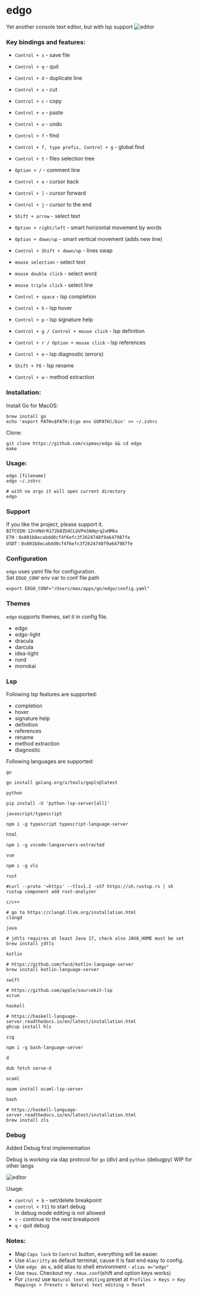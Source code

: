 # edgo
Yet another console text editor, but with lsp support
![editor](assets/screen1.png)

### Key bindings and features:
- `Control + s` - save file
- `Control + q` - quit
- `Control + d` - duplicate line
- `Control + x` - cut 
- `Control + c` - copy 
- `Control + v` - paste
- `Control + u` - undo
- `Control + f` - find
- `Control + f, type prefix, Control + g` - global find
- `Control + t` - files selection tree
- `Option + /` - comment line
- `Control + o` - cursor back
- `Control + ]` - cursor forward
- `Control + j` - cursor to the end 


- `Shift + arrow` - select text
- `Option + right/left` - smart horizontal movement by words
- `Option + down/up` - smart vertical movement (adds new line)
- `Control + Shift + down/up` - lines swap


- `mouse selection`  - select text 
- `mouse double click`  - select word 
- `mouse triple click`  - select line


- `Control + space` - lsp completion
- `Control + h` - lsp hover
- `Control + p` - lsp signature help
- `Control + g / Control + mouse click` - lsp definition
- `Control + r / Option + mouse click` - lsp references
- `Control + e` - lsp diagnostic (errors)
- `Shift + F6` - lsp rename 
- `Control + w` - method extraction


### Installation:

Install Go for MacOS:
```
brew install go 
echo 'export PATH=$PATH:$(go env GOPATH)/bin' >> ~/.zshrc
```
Clone:   
```shell
git clone https://github.com/vipmax/edgo && cd edgo
make 
```

### Usage:
```
edgo [filename]
edgo ~/.zshrc 

# with no args it will open current directory
edgo 
```

### Support
If you like the project, please support it.  
`BITCOIN`: `12nVNdrR172b8ZU4CLUVPm3AHqrq2xHMko`  
`ETH` : `0x801b8ecabdd0cf4f6efc3f2624748f9a647987fe`  
`USDT` : `0x801b8ecabdd0cf4f6efc3f2624748f9a647987fe`  


### Configuration

`edgo` uses yaml file for configuration.  
Set `EDGO_CONF` env var to conf file path 
```shell
export EDGO_CONF="/Users/max/apps/go/edgo/config.yaml"
```

### Themes
`edgo` supports themes, set it in config file.  
- edgo
- edgo-light
- dracula
- darcula
- idea-light
- nord
- monokai

### Lsp

Following lsp features are supported:
- completion
- hover
- signature help
- definition
- references
- rename
- method extraction
- diagnostic



Following languages are supported:

`go`
```shell  
go install golang.org/x/tools/gopls@latest
```

`python`
```shell  
pip install -U 'python-lsp-server[all]'
```

`javascript/typescript`
```shell  
npm i -g typescript typescript-language-server
```

`html`
```shell  
npm i -g vscode-langservers-extracted
```

`vue`
```shell  
npm i -g vls
```

`rust`
```shell  
#curl --proto '=https' --tlsv1.2 -sSf https://sh.rustup.rs | sh
rustup component add rust-analyzer
```

`c/c++`
```shell  
# go to https://clangd.llvm.org/installation.html
clangd
```

`java`
```shell  
# jdtls requires at least Java 17, check also JAVA_HOME must be set 
brew install jdtls
```

`kotlin`
```shell  
# https://github.com/fwcd/kotlin-language-server
brew install kotlin-language-server
```

`swift`
```shell  
# https://github.com/apple/sourcekit-lsp
xcrun
```

`haskell`
```shell  
# https://haskell-language-server.readthedocs.io/en/latest/installation.html
ghcup install hls
```

`zig`
```shell  
npm i -g bash-language-server
```

`d`
```shell  
dub fetch serve-d
```

`ocaml`
```shell  
opam install ocaml-lsp-server
```

`bash`
```shell  
# https://haskell-language-server.readthedocs.io/en/latest/installation.html
brew install zls
```


### Debug

Added Debug first implementation

Debug is working via dap protocol for `go` (dlv)  and `python` (debugpy)
WIP for other langs

![editor](assets/screen3.png)

Usage:
- `control + b` - set/delete breakpoint  
- `control + F11` to start debug  
In debug mode editing is not allowed  
- `c` - continue to the next breakpoint  
- `q` - quit debug  



### Notes:  
- Map `Caps lock` to `Control` button, everything will be easier.  
- Use `Alacritty` as default terminal, cause it is fast end easy to config.  
- Use `edgo ` as `e`, add alias to shell environment - `alias e="edgo"`
- Use `tmux`. Checkout my `.tmux.conf`(shift and option keys works)
- For `iterm2` use `Natural text editing` preset at `Profiles > Keys > Key Mappings > Presets > Natural text editing > Reset ` 
